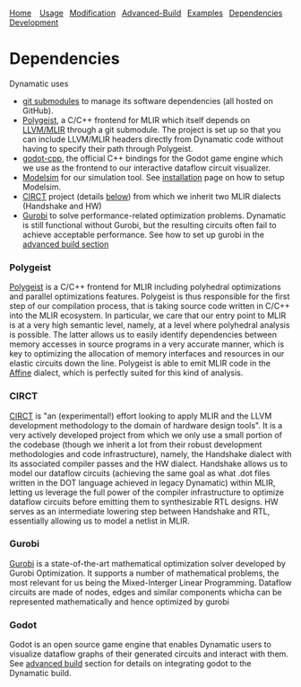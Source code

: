 [Home](../../README.md) <span>&ensp;</span> [Usage](Usage.md)<span>&ensp;</span> [Modification](AdvancedUsage.md)<span>&ensp;</span> [Advanced-Build](AdvancedBuild.md) <span>&ensp;</span>[Examples](Examples.md) <span>&ensp;</span>[Dependencies](Dependencies.md) <span>&ensp;</span>[Development](WorkInProgress.md)
# Dependencies
Dynamatic uses 
- [git submodules](https://git-scm.com/book/en/v2/Git-Tools-Submodules) to manage its software dependencies (all hosted on GitHub). 
- [Polygeist](https://github.com/llvm/Polygeist), a C/C++ frontend for MLIR which itself depends on [LLVM/MLIR](https://github.com/llvm/llvm-project) through a git submodule. The project is set up so that you can include LLVM/MLIR headers directly from Dynamatic code without having to specify their path through Polygeist. 
- [godot-cpp](https://github.com/godotengine/godot-cpp), the official C++ bindings for the Godot game engine which we use as the frontend to our interactive dataflow circuit visualizer.
- [Modelsim](https://www.intel.com/content/www/us/en/software-kit/750368/modelsim-intel-fpgas-standard-edition-software-version-18-1.html) for our simulation tool. See [installation](../../README.md) page on how to setup Modelsim.
- [CIRCT](https://github.com/EPFL-LAP/circt) project (details [below](#circt)) from which we inherit two MLIR dialects (Handshake and HW)
- [Gurobi](https://www.gurobi.com/) to solve performance-related optimization problems. Dynamatic is still functional without Gurobi, but the resulting circuits often fail to achieve acceptable performance. See how to set up gurobi in the [advanced build section](AdvancedBuild.md)

### Polygeist
[Polygeist](https://github.com/llvm/Polygeist) is a C/C++ frontend for MLIR including polyhedral optimizations and parallel optimizations features. Polygeist is thus responsible for the first step of our compilation process, that is taking source code written in C/C++ into the MLIR ecosystem. In particular, we care that our entry point to MLIR is at a very high semantic level, namely, at a level where polyhedral analysis is possible. The latter allows us to easily identify dependencies between memory accesses in source programs in a very accurate manner, which is key to optimizing the allocation of memory interfaces and resources in our elastic circuits down the line. Polygeist is able to emit MLIR code in the [Affine](https://mlir.llvm.org/docs/Dialects/Affine/) dialect, which is perfectly suited for this kind of analysis.

### CIRCT
[CIRCT](https://github.com/EPFL-LAP/circt) is "an (experimental!) effort looking to apply MLIR and the LLVM development methodology to the domain of hardware design tools". It is a very actively developed project from which we only use a small portion of the codebase (though we inherit a lot from their robust development methodologies and code infrastructure), namely, the Handshake dialect with its associated compiler passes and the HW dialect. Handshake allows us to model our dataflow circuits (achieving the same goal as what .dot files written in the DOT language achieved in legacy Dynamatic) within MLIR, letting us leverage the full power of the compiler infrastructure to optimize dataflow circuits before emitting them to synthesizable RTL designs. HW serves as an intermediate lowering step between Handshake and RTL, essentially allowing us to model a netlist in MLIR.

### Gurobi
[Gurobi]() is a state-of-the-art mathematical optimization solver developed by Gurobi Optimization. It supports a number of mathematical problems, the most relevant for us being the Mixed-Interger Linear Programming. Dataflow circuits are made of nodes, edges and similar components whicha can be represented mathematically and hence optimized by gurobi

### Godot
Godot is an open source game engine that enables Dynamatic users to visualize dataflow graphs of their generated circuits and interact with them. See [advanced build](AdvancedBuild.md) section for details on integrating godot to the Dynamatic build.
